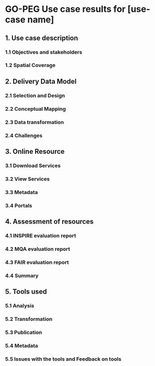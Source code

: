 # GO-PEG Use case results for [use-case name]

## 1. Use case description
### 1.1 Objectives and stakeholders

### 1.2 Spatial Coverage

## 2. Delivery Data Model
### 2.1 Selection and Design
### 2.2 Conceptual Mapping
### 2.3 Data transformation
### 2.4 Challenges

## 3. Online Resource
### 3.1 Download Services
### 3.2 View Services
### 3.3 Metadata
### 3.4 Portals

## 4. Assessment of resources
### 4.1 INSPIRE evaluation report
### 4.2 MQA evaluation report
### 4.3 FAIR evaluation report
### 4.4 Summary

## 5. Tools used
### 5.1	Analysis
### 5.2	Transformation
### 5.3	Publication
### 5.4	Metadata
### 5.5	Issues with the tools and Feedback on tools
